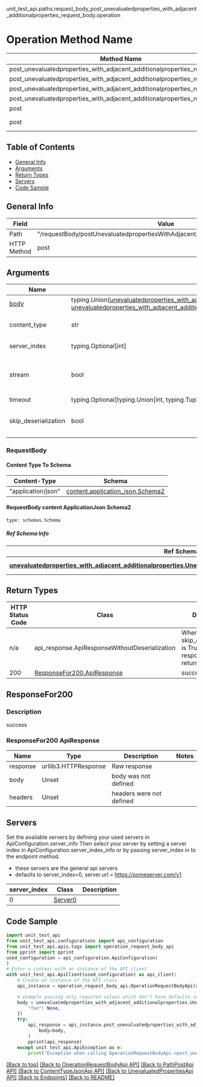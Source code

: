 unit_test_api.paths.request_body_post_unevaluatedproperties_with_adjacent_additionalproperties_request_body.operation
# Operation Method Name

| Method Name | Api Class | Notes |
| ----------- | --------- | ----- |
| post_unevaluatedproperties_with_adjacent_additionalproperties_request_body | [OperationRequestBodyApi](../../apis/tags/operation_request_body_api.md) | This api is only for tag=operation.requestBody |
| post_unevaluatedproperties_with_adjacent_additionalproperties_request_body | [PathPostApi](../../apis/tags/path_post_api.md) | This api is only for tag=path.post |
| post_unevaluatedproperties_with_adjacent_additionalproperties_request_body | [ContentTypeJsonApi](../../apis/tags/content_type_json_api.md) | This api is only for tag=contentType_json |
| post_unevaluatedproperties_with_adjacent_additionalproperties_request_body | [UnevaluatedPropertiesApi](../../apis/tags/unevaluated_properties_api.md) | This api is only for tag=unevaluatedProperties |
| post | ApiForPost | This api is only for this endpoint |
| post | RequestBodyPostUnevaluatedpropertiesWithAdjacentAdditionalpropertiesRequestBody | This api is only for path=/requestBody/postUnevaluatedpropertiesWithAdjacentAdditionalpropertiesRequestBody |

## Table of Contents
- [General Info](#general-info)
- [Arguments](#arguments)
- [Return Types](#return-types)
- [Servers](#servers)
- [Code Sample](#code-sample)

## General Info
| Field | Value |
| ----- | ----- |
| Path | "/requestBody/postUnevaluatedpropertiesWithAdjacentAdditionalpropertiesRequestBody" |
| HTTP Method | post |

## Arguments

Name | Type | Description  | Notes
------------- | ------------- | ------------- | -------------
[body](#requestbody) | typing.Union[[unevaluatedproperties_with_adjacent_additionalproperties.UnevaluatedpropertiesWithAdjacentAdditionalpropertiesDictInput](../../components/schema/unevaluatedproperties_with_adjacent_additionalproperties.md#unevaluatedpropertieswithadjacentadditionalpropertiesdictinput), [unevaluatedproperties_with_adjacent_additionalproperties.UnevaluatedpropertiesWithAdjacentAdditionalpropertiesDict](../../components/schema/unevaluatedproperties_with_adjacent_additionalproperties.md#unevaluatedpropertieswithadjacentadditionalpropertiesdict)] | required |
content_type | str | optional, default is 'application/json' | Selects the schema and serialization of the request body. value must be one of ['application/json']
server_index | typing.Optional[int] | default is None | Allows one to select a different [server](#servers). If not None, must be one of [0]
stream | bool | default is False | if True then the response.content will be streamed and loaded from a file like object. When downloading a file, set this to True to force the code to deserialize the content to a FileSchema file
timeout | typing.Optional[typing.Union[int, typing.Tuple]] | default is None | the timeout used by the rest client
skip_deserialization | bool | default is False | when True, headers and body will be unset and an instance of api_response.ApiResponseWithoutDeserialization will be returned

### RequestBody

#### Content Type To Schema
Content-Type | Schema
------------ | -------
"application/json" | [content.application_json.Schema2](#requestbody-content-applicationjson-schema2)

#### RequestBody content ApplicationJson Schema2
```
type: schemas.Schema
```

##### Ref Schema Info
Ref Schema | Input Type | Output Type
---------- | ---------- | -----------
[**unevaluatedproperties_with_adjacent_additionalproperties.UnevaluatedpropertiesWithAdjacentAdditionalproperties**](../../components/schema/unevaluatedproperties_with_adjacent_additionalproperties.md) | [unevaluatedproperties_with_adjacent_additionalproperties.UnevaluatedpropertiesWithAdjacentAdditionalpropertiesDictInput](../../components/schema/unevaluatedproperties_with_adjacent_additionalproperties.md#unevaluatedpropertieswithadjacentadditionalpropertiesdictinput), [unevaluatedproperties_with_adjacent_additionalproperties.UnevaluatedpropertiesWithAdjacentAdditionalpropertiesDict](../../components/schema/unevaluatedproperties_with_adjacent_additionalproperties.md#unevaluatedpropertieswithadjacentadditionalpropertiesdict) | [unevaluatedproperties_with_adjacent_additionalproperties.UnevaluatedpropertiesWithAdjacentAdditionalpropertiesDict](../../components/schema/unevaluatedproperties_with_adjacent_additionalproperties.md#unevaluatedpropertieswithadjacentadditionalpropertiesdict)

## Return Types

HTTP Status Code | Class | Description
------------- | ------------- | -------------
n/a | api_response.ApiResponseWithoutDeserialization | When skip_deserialization is True this response is returned
200 | [ResponseFor200.ApiResponse](#responsefor200-apiresponse) | success

## ResponseFor200

### Description
success

### ResponseFor200 ApiResponse
Name | Type | Description  | Notes
------------- | ------------- | ------------- | -------------
response | urllib3.HTTPResponse | Raw response |
body | Unset | body was not defined |
headers | Unset | headers were not defined |

## Servers

Set the available servers by defining your used servers in ApiConfiguration.server_info
Then select your server by setting a server index in ApiConfiguration.server_index_info or by
passing server_index in to the endpoint method.
- these servers are the general api servers
- defaults to server_index=0, server.url = https://someserver.com/v1

server_index | Class | Description
------------ | ----- | ------------
0 | [Server0](../../servers/server_0.md) |

## Code Sample

```python
import unit_test_api
from unit_test_api.configurations import api_configuration
from unit_test_api.apis.tags import operation_request_body_api
from pprint import pprint
used_configuration = api_configuration.ApiConfiguration(
)
# Enter a context with an instance of the API client
with unit_test_api.ApiClient(used_configuration) as api_client:
    # Create an instance of the API class
    api_instance = operation_request_body_api.OperationRequestBodyApi(api_client)

    # example passing only required values which don't have defaults set
    body = unevaluatedproperties_with_adjacent_additionalproperties.UnevaluatedpropertiesWithAdjacentAdditionalproperties.validate({
        "foo": None,
    })
    try:
        api_response = api_instance.post_unevaluatedproperties_with_adjacent_additionalproperties_request_body(
            body=body,
        )
        pprint(api_response)
    except unit_test_api.ApiException as e:
        print("Exception when calling OperationRequestBodyApi->post_unevaluatedproperties_with_adjacent_additionalproperties_request_body: %s\n" % e)
```

[[Back to top]](#top)
[[Back to OperationRequestBodyApi API]](../../apis/tags/operation_request_body_api.md)
[[Back to PathPostApi API]](../../apis/tags/path_post_api.md)
[[Back to ContentTypeJsonApi API]](../../apis/tags/content_type_json_api.md)
[[Back to UnevaluatedPropertiesApi API]](../../apis/tags/unevaluated_properties_api.md)
[[Back to Endpoints]](../../../README.md#Endpoints) [[Back to README]](../../../README.md)